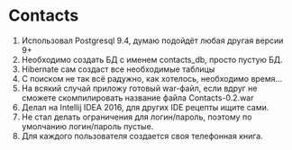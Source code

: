 # Contacts
 1. Использовал Postgrеsql 9.4, думаю подойдёт любая другая версии 9+
 2. Необходимо создать БД с именем contacts_db, просто пустую БД.
 3. Hibernate сам создаст все необходимые таблицы
 4. С поиском не так всё радужно, как хотелось, необходимо время...
 5. На всякий случай приложу готовый war-файл, если вдруг не сможете скомпилировать
 название файла Contacts-0.2.war
 6. Делал на Intellij IDEA 2016, для других IDE рецепты ищите сами.
 7. Не стал делать ограничения для логин/пароль, поэтому по умолчанию логин/пароль пустые.
 8. Для каждого пользователя создается своя телефонная книга.